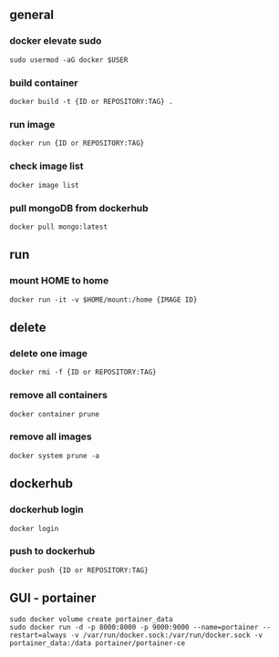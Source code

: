 ## general
### docker elevate sudo
    sudo usermod -aG docker $USER
### build container
    docker build -t {ID or REPOSITORY:TAG} .
### run image
    docker run {ID or REPOSITORY:TAG}
### check image list
    docker image list
### pull mongoDB from dockerhub
    docker pull mongo:latest
    
## run
### mount HOME to home
    docker run -it -v $HOME/mount:/home {IMAGE ID}

## delete
### delete one image
    docker rmi -f {ID or REPOSITORY:TAG}
### remove all containers
    docker container prune
### remove all images
    docker system prune -a
    
## dockerhub
### dockerhub login
    docker login
### push to dockerhub
    docker push {ID or REPOSITORY:TAG}
## GUI - portainer
    sudo docker volume create portainer_data
    sudo docker run -d -p 8000:8000 -p 9000:9000 --name=portainer --restart=always -v /var/run/docker.sock:/var/run/docker.sock -v portainer_data:/data portainer/portainer-ce
    
